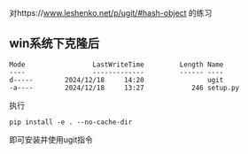 对https://www.leshenko.net/p/ugit/#hash-object  的练习

## win系统下克隆后
```
Mode                 LastWriteTime         Length Name
----                 -------------         ------ ----
d-----        2024/12/18     14:20                ugit
-a----        2024/12/18     13:27            246 setup.py
```
执行 
```
pip install -e . --no-cache-dir
```
即可安装并使用ugit指令
